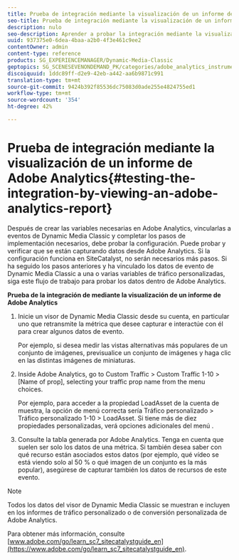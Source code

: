 ```yaml
---
title: Prueba de integración mediante la visualización de un informe de Adobe Analytics
seo-title: Prueba de integración mediante la visualización de un informe de Adobe Analytics
description: nulo
seo-description: Aprender a probar la integración mediante la visualización de un informe de Adobe Analytics.
uuid: 937375e0-6dea-4baa-a2b0-4f3e461c9ee2
contentOwner: admin
content-type: reference
products: SG_EXPERIENCEMANAGER/Dynamic-Media-Classic
geptopics: SG_SCENESEVENONDEMAND_PK/categories/adobe_analytics_instrumentation_kit
discoiquuid: 1ddc89ff-d2e9-42eb-a442-aa6b9871c991
translation-type: tm+mt
source-git-commit: 9424b392f85536dc75083d0ade255e4824755ed1
workflow-type: tm+mt
source-wordcount: '354'
ht-degree: 42%

---
```



# Prueba de integración mediante la visualización de un informe de Adobe Analytics{#testing-the-integration-by-viewing-an-adobe-analytics-report}

Después de crear las variables necesarias en Adobe Analytics, vincularlas a eventos de Dynamic Media Classic y completar los pasos de implementación necesarios, debe probar la configuración. Puede probar y verificar que se están capturando datos desde Adobe Analytics. Si la configuración funciona en SiteCatalyst, no serán necesarios más pasos. Si ha seguido los pasos anteriores y ha vinculado los datos de evento de Dynamic Media Classic a una o varias variables de tráfico personalizadas, siga este flujo de trabajo para probar los datos dentro de Adobe Analytics.

**Prueba de la integración de mediante la visualización de un informe de Adobe Analytics**

1. Inicie un visor de Dynamic Media Classic desde su cuenta, en particular uno que retransmite la métrica que desee capturar e interactúe con él para crear algunos datos de evento.

   Por ejemplo, si desea medir las vistas alternativas más populares de un conjunto de imágenes, previsualice un conjunto de imágenes y haga clic en las distintas imágenes de miniaturas.

1. Inside Adobe Analytics, go to Custom Traffic > Custom Traffic 1-10 > [Name of prop], selecting your traffic prop name from the menu choices.

   Por ejemplo, para acceder a la propiedad LoadAsset de la cuenta de muestra, la opción de menú correcta sería Tráfico personalizado > Tráfico personalizado 1-10 > LoadAsset. Si tiene más de diez propiedades personalizadas, verá opciones adicionales del menú .

1. Consulte la tabla generada por Adobe Analytics. Tenga en cuenta que suelen ser solo los datos de una métrica. Si también desea saber con qué recurso están asociados estos datos (por ejemplo, qué vídeo se está viendo solo al 50 % o qué imagen de un conjunto es la más popular), asegúrese de capturar también los datos de recursos de este evento.

>[!NOTE]
>
>Todos los datos del visor de Dynamic Media Classic se muestran e incluyen en los informes de tráfico personalizado o de conversión personalizada de Adobe Analytics.

Para obtener más información, consulte [www.adobe.com/go/learn_sc7_sitecatalystguide_en](https://www.adobe.com/go/learn_sc7_sitecatalystguide_en).
